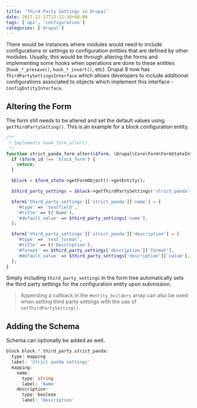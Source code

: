 ```yaml
---
title: "Third Party Settings in Drupal"
date: 2017-12-17T13:12:38+08:00
tags: ['api', 'configuration']
categories: ['drupal']
---
```


There would be instances where modules would need to include configurations or settings to configuration entities that are defined by other modules. Usually, this would be through altering the forms and implementing some hooks when operations are done to these entities (`hook_*_presave()`, `hook_*_insert()`, etc). Drupal 8 now has `ThirdPartySettingsInterface` which allows developers to include additional configurations associated to objects which implement this interface - `ConfigEntityInterface`.

## Altering the Form

The form still needs to be altered and set the default values using `getThirdPartySetting()`. This is an example for a block configuration entity.

```php
/**
 * Implements hook_form_alter().
 */
function strict_panda_form_alter(&$form, \Drupal\Core\Form\FormStateInterface $form_state, $form_id) {
  if ($form_id !== 'block_form') {
    return;
  }

  $block = $form_state->getFormObject()->getEntity();

  $third_party_settings = $block->getThirdPartySettings('strict_panda');

  $form['third_party_settings']['strict_panda']['name'] = [
    '#type' => 'textfield',
    '#title' => t('Name'),
    '#default_value' => $third_party_settings['name'],
  ];

  $form['third_party_settings']['strict_panda']['description'] = [
    '#type' => 'text_format',
    '#title' => t('Description'),
    '#format' => $third_party_settings['description']['format'],
    '#default_value' => $third_party_settings['description']['value'],
  ];
}
```

Simply including `third_party_settings` in the form tree automatically sets the third party settings for the configuration entity upon submission.

> Appending a callback in the `#entity_builders` array can also be used when setting third party settings with the use of `setThirdPartySetting()`.

## Adding the Schema

Schema can optionally be added as well.

```php
block.block.*.third_party.strict_panda:
  type: mapping
  label: 'Strict panda settings'
  mapping:
    name:
      type: string
      label: 'Name'
    description:
      type: boolean
      label: 'Description'
```
